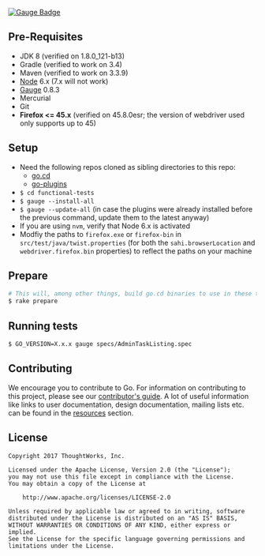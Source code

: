 [![Gauge
Badge](https://cdn.rawgit.com/getgauge/getgauge.github.io/master/Gauge_Badge.svg)](http://getgauge.io)

## Pre-Requisites
* JDK 8 (verified on 1.8.0_121-b13)
* Gradle (verified to work on 3.4)
* Maven (verified to work on 3.3.9)
* [Node](https://nodejs.org/en/) 6.x (7.x will not work)
* [Gauge](http://getgauge.io) 0.8.3
* Mercurial
* Git
* **Firefox <= 45.x** (verified on 45.8.0esr; the version of webdriver used only supports up to 45)

## Setup
* Need the following repos cloned as sibling directories to this repo:
    * [go.cd](https://github.com/gocd/gocd)
    * [go-plugins](https://github.com/gocd/go-plugins)
* ```$ cd functional-tests```
* ```$ gauge --install-all```
* ```$ gauge --update-all``` (in case the plugins were already installed before the previous command, update them to the latest anyway)
* If you are using `nvm`, verify that Node 6.x is activated
* Modfiy the paths to `firefox.exe` or `firefox-bin` in `src/test/java/twist.properties` (for both the `sahi.browserLocation` and `webdriver.firefox.bin` properties) to reflect the paths on your machine

## Prepare
```bash
# This will, among other things, build go.cd binaries to use in these tests. Get some coffee.
$ rake prepare
```
## Running tests

```bash
$ GO_VERSION=X.x.x gauge specs/AdminTaskListing.spec
```

## Contributing

We encourage you to contribute to Go. For information on contributing to this project, please see our [contributor's guide](http://www.go.cd/contribute).
A lot of useful information like links to user documentation, design documentation, mailing lists etc. can be found in the [resources](http://www.go.cd/community/resources.html) section.


## License

```plain
Copyright 2017 ThoughtWorks, Inc.

Licensed under the Apache License, Version 2.0 (the "License");
you may not use this file except in compliance with the License.
You may obtain a copy of the License at

    http://www.apache.org/licenses/LICENSE-2.0

Unless required by applicable law or agreed to in writing, software
distributed under the License is distributed on an "AS IS" BASIS,
WITHOUT WARRANTIES OR CONDITIONS OF ANY KIND, either express or implied.
See the License for the specific language governing permissions and
limitations under the License.
```
